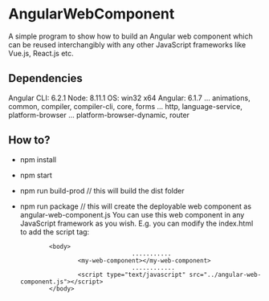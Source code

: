 # AngularWebComponent

A simple program to show how to build an Angular web component which can be reused interchangibly with any other JavaScript frameworks like Vue.js, React.js etc.

## Dependencies
Angular CLI: 6.2.1 Node: 8.11.1 OS: win32 x64 Angular: 6.1.7 ... animations, common, compiler, compiler-cli, core, forms ... http, language-service, platform-browser ... platform-browser-dynamic, router

## How to?
* npm install
* npm start 
* npm run build-prod  // this will build the dist folder
* npm run package     // this will create the deployable web component as angular-web-component.js
You can use this web component in any JavaScript framework as you wish. E.g. you can modify the index.html to add the script tag:

  
              <body>
                                     ...........
                      <my-web-component></my-web-component>
                                     ............
                      <script type="text/javascript" src="../angular-web-component.js"></script>
              </body>

